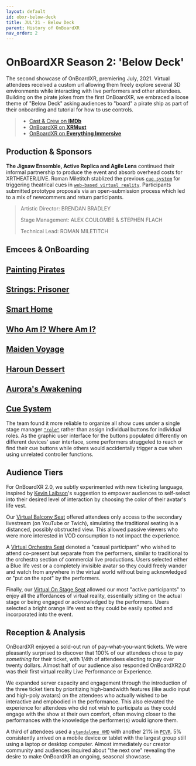 ```yaml
---
layout: default
id: obxr-below-deck
title: JUL'21 - Below Deck
parent: History of OnBoardXR
nav_order: 2
---
```


# OnBoardXR Season 2: 'Below Deck'
The second showcase of OnBoardXR, premiering July, 2021. Virtual attendees received a custom url allowing them freely explore several 3D environments while interacting with live performers and other attendees. Building on the pirate jokes from the first OnBoardXR, we embraced a loose theme of "Below Deck" asking audiences to "board" a pirate ship as part of their onboarding and tutorial for how to use controls. 

> - [Cast & Crew on **IMDb**](https://www.imdb.com/title/tt15222284/?ref_=nm_flmg_act_10)
> - [OnBoardXR on **XRMust**](https://www.xrmust.com/xrdatabase/all-experiences/onboardxr/)
> - [OnBoardXR on **Everything Immersive**](https://everythingimmersive.com/events/onboard)
> 
## Production & Sponsors
**The Jigsaw Ensemble, Active Replica and Agile Lens** continued their informal partnership to produce the event and absorb overhead costs for XRTHEATER.LIVE. Roman Miletitch stablized the previous [`cue system`](./cue-system.md) for triggering theatrical cues in [`web-based virtual reality`](./glossary-webvr.md). Participants submitted prototype proposals via an open-submission process which led to a mix of newcommers and return participants. 
> 
> Artistic Director:
> BRENDAN BRADLEY
> 
> Stage Management:
> ALEX COULOMBE & STEPHEN FLACH
> 
> Technical Lead:
> ROMAN MILETITCH

## Emcees & OnBoarding

## [Painting Pirates](./vartiste.md) 

## [Strings: Prisoner](./unwired-dance.md#Strings)

## [Smart Home](./michael-morran.md)

## [Who Am I? Where Am I?](./naomi-smyth.md)

## [Maiden Voyage](./koryn-wicks.md)

## [Haroun Dessert](./active-replica.md)

## [Aurora's Awakening](./rebecca-evans.md)

## [Cue System](./cue-system.md)
The team found it more reliable to organize all show cues under a single stage manager [`"role"`](./glossary-roles.md) rather than assign individual buttons for individual roles. As the graphic user interface for the buttons populated differently on different devices' user interface, some performers struggeled to reach or find their cue buttons while others would accidentally trigger a cue when using unrelated controller functions. 

## Audience Tiers
For OnBoardXR 2.0, we subtly experimented with new ticketing language, inspired by [Kevin Laibson]()'s suggestion to empower audiences to self-select into their desired level of interaction by choosing the color of their avatar's life vest. 

Our [Virtual Balcony Seat](./glossary-tickets.md) offered attendees only access to the secondary livestream (on YouTube or Twich), simulating the traditional seating in a distanced, possibly obstructed view. This allowed passive viewers who were more interested in VOD consumption to not impact the experience.

A [Virtual Orchestra Seat](./glossary-tickets.md) denoted a "casual participant" who wished to attend co-present but separate from the performers, similar to traditional to the orchestra section of commercial live productions. Users selected either a Blue life vest or a completely invisible avatar so they could freely wander and watch from anywhere in the virtual world without being acknowledged or "put on the spot" by the performers.

Finally, our [Virtual On Stage Seat](./glossary-tickets.md) allowed our most "active participants" to enjoy all the affordances of virtual reality, essentially sitting on the actual stage or being engaged or acknowledged by the performers. Users selected a bright orange life vest so they could be easily spotted and incorporated into the event.  

## Reception & Analysis
OnBoardXR enjoyed a sold-out run of pay-what-you-want tickets. We were pleasantly surprised to discover that 100% of our attendees chose to pay *something* for their ticket, with 1/4th of attendees electing to pay over twenty dollars. Almost half of our audience also responded OnBoardXR2.0 was their first virtual reality Live Performance or Experience. 

We expanded server capacity and engagement through the introduction of the three ticket tiers by prioritizing high-bandwidth features (like audio input and high-poly avatars) on the attendees who actually wished to be interactive and empbodied in the performance. This also elevated the experience for attendees who did not wish to participate as they could engage with the show at their own comfort, often moving closer to the performances with the knowledge the performer(s) would ignore them. 

A third of attendees used a [`standalone HMD`](./glossary-hmd.md) with another 21% in [`PCVR`](./glossary-hmd.md). 5% consistently arrived on a mobile device or tablet with the largest group still using a laptop or desktop computer. Almost immediately our creator community and audiences inquired about "the next one" revealing the desire to make OnBoardXR an ongoing, seasonal showcase. 
